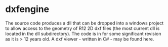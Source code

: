 dxfengine
=========
The source code produces a dll that can be dropped into a windows project to allow access to the geometry of R12 2D dxf files (the most current dll is located in the dll subdirectory). The code is in for some significant revision as it is > 12 years old. A dxf viewer - written in C# - may be found here.
